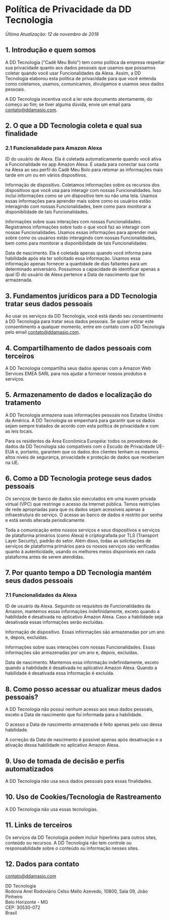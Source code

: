 
# Política de Privacidade da DD Tecnologia

_Última Atualização: 12 de novembro de 2019_

## 1. Introdução e quem somos

A DD Tecnologia ("Cadê Meu Bolo") tem como política da empresa respeitar sua privacidade quanto aos dados pessoais que usamos que possamos coletar quando você usar Funcionalidades da Alexa. Assim, a DD Tecnologia elaborou esta política de privacidade para que você entenda como coletamos, usamos, comunicamos, divulgamos e usamos seus dados pessoais.

A DD Tecnologia incentiva você a ler este documento atentamente, do começo ao fim; se tiver alguma dúvida, envie um email para [contato@ddamasio.com](mailto:contato@ddamasio.com).

## 2. O que a DD Tecnologia coleta e qual sua finalidade

### 2.1 Funcionalidade para Amazon Alexa 

ID do usuário de Alexa. Ela é coletada automaticamente quando você ativa a Funcionalidade no app Amazon Alexa. É usada para conectar sua conta na Alexa ao seu perfil do Cadê Meu Bolo para retomar as informações mais tarde em um ou em vários dispositivos.

Informação de dispositivo. Coletamos informações sobre os recursos dos dispositivos que você usa para interagir com nossas Funcionalidades. Isso inclui informações como se um dispositivo tem ou não uma tela. Usamos essas informações para aprender mais sobre como os usuários estão interagindo com nossas Funcionalidades, bem como para monitorar a disponibilidade de tais Funcionalidades.

Informações sobre suas interações com nossas Funcionalidades. Registramos informações sobre tudo o que você faz ao interagir com nossas Funcionalidades. Usamos essas informações para aprender mais sobre como os usuários estão interagindo com nossas Funcionalidades, bem como para monitorar a disponibilidade de tais Funcionalidades.

Data de nascimento. Ela é coletada apenas quando você informa para habilidade após ela ter solicitado essa informação. Usamos essa informação apenas fornecer a quantidade de dias faltantes para um determinado aniversário. Possuimos a capacidade de identificar apenas a qual ID do usuário de Alexa pertence a Data de nascimento que foi armazenada.

## 3. Fundamentos jurídicos para a DD Tecnologia tratar seus dados pessoais

Ao usar os serviços da DD Tecnologia, você está dando seu consentimento à DD Tecnologia para tratar seus dados pessoais. Se quiser retirar este consentimento a qualquer momento, entre em contato com a DD Tecnologia pelo email [contato@ddamasio.com](mailto:contato@ddamasio.com).

## 4. Compartilhamento de dados pessoais com terceiros

A DD Tecnologia compartilha seus dados apenas com a Amazon Web Services EMEA SARL para nos ajudar a fornecer nossos produtos e serviços. 

## 5. Armazenamento de dados e localização do tratamento

A DD Tecnologia armazena suas informações pessoais nos Estados Unidos da América. A DD Tecnologia se empenhará para garantir que os dados sejam sempre tratados de acordo com esta política de privacidade e com as leis locais.

Para os residentes da Área Econômica Européia: todos os provedores de dados da DD Tecnologia são compatíveis com o Escudo de Privacidade UE-EUA e, portanto, garantem que os dados dos clientes tenham os mesmos altos níveis de segurança, privacidade e proteção de dados que receberiam na UE.

## 6. Como a DD Tecnologia protege seus dados pessoais

Os serviços de banco de dados são executados em uma nuvem privada virtual (VPC) que restringe o acesso da Internet pública. Temos restrições de rede apropriadas para que os dados sejam acessíveis apenas à infraestrutura do serviço. O acesso ao banco de dados é restrito por senha e está sendo alterada periodicamente.

Toda a comunicação entre nossos serviços e seus dispositivos e serviços de plataforma primários (como Alexa) é criptografada por TLS (Transport Layer Security), padrão do setor. Além disso, todas as solicitações de serviços de plataforma primários para os nossos serviços são verificadas quanto à autenticidade, usando os melhores meios disponíveis em cada plataforma antes de serem atendidas.

## 7. Por quanto tempo a DD Tecnologia mantém seus dados pessoais

### 7.1 Funcionalidades da Alexa

ID de usuário da Alexa. Seguindo os requisitos de Funcionalidades da Amazon, mantemos essas informações indefinidamente, exceto quando a habilidade é desativada no aplicativo Amazon Alexa. Caso a habilidade seja desativada essas informações serão excluídas.

Informação de dispositivo. Essas informações são armazenadas por um ano e, depois, excluídas.

Informações sobre suas interações com nossas Funcionalidades. Essas informações são armazenadas por um ano e, depois, excluídas.

Data de nascimento. Mantemos essa informação indefinidamente, exceto quando a habilidade é desativada no aplicativo Amazon Alexa. Quando a habilidade é desativada essa informação é excluída.

## 8. Como posso acessar ou atualizar meus dados pessoais?

A DD Tecnologia não possui nenhum acesso aos seus dados pessoais, exceto a Data de nascimento que foi informada para a habilidade.

O acesso a Data de nascimento armazenada é feito apenas pelo uso dessa habilidade.

A correção da Data de nascimento é possível apenas após desativação e a ativação dessa habilidade no aplicativo Amazon Alexa.

## 9. Uso de tomada de decisão e perfis automatizados

A DD Tecnologia não usa seus dados pessoais para essas finalidades.

## 10. Uso de Cookies/Tecnologia de Rastreamento

A DD Tecnologia não usa essas tecnologias.

## 11. Links de terceiros

Os serviços da DD Tecnologia podem incluir hiperlinks para outros sites, conteúdo ou recursos. A DD Tecnologia não tem controle ou responsabilidade sobre o conteúdo ou informação nesses sites.

## 12. Dados para contato

[contato@ddamasio.com](mailto:contato@ddamasio.com)

DD Tecnologia  
Rodovia Anel Rodoviário Celso Mello Azevedo, 10800, Sala 09, João Pinheiro  
Belo Horizonte - MG  
CEP: 30530-072  
Brasil  
